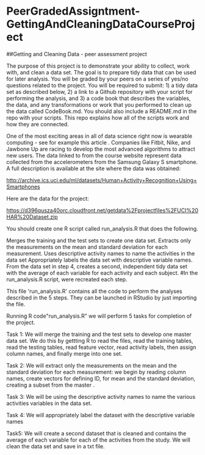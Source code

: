 # PeerGradedAssigntment-GettingAndCleaningDataCourseProject

##Getting and Cleaning Data - peer assessment project

The purpose of this project is to demonstrate your ability to collect, work with, and clean a data set. The goal is to prepare tidy data that can be used for later analysis. You will be graded by your peers on a series of yes/no questions related to the project. You will be required to submit: 1) a tidy data set as described below, 2) a link to a Github repository with your script for performing the analysis, and 3) a code book that describes the variables, the data, and any transformations or work that you performed to clean up the data called CodeBook.md. You should also include a README.md in the repo with your scripts. This repo explains how all of the scripts work and how they are connected.

One of the most exciting areas in all of data science right now is wearable computing - see for example this article . Companies like Fitbit, Nike, and Jawbone Up are racing to develop the most advanced algorithms to attract new users. The data linked to from the course website represent data collected from the accelerometers from the Samsung Galaxy S smartphone. A full description is available at the site where the data was obtained:

http://archive.ics.uci.edu/ml/datasets/Human+Activity+Recognition+Using+Smartphones

Here are the data for the project:

https://d396qusza40orc.cloudfront.net/getdata%2Fprojectfiles%2FUCI%20HAR%20Dataset.zip

You should create one R script called run_analysis.R that does the following.

Merges the training and the test sets to create one data set.
Extracts only the measurements on the mean and standard deviation for each measurement.
Uses descriptive activity names to name the activities in the data set
Appropriately labels the data set with descriptive variable names.
From the data set in step 4, creates a second, independent tidy data set with the average of each variable for each activity and each subject.
#In the run_analysis.R script, were recreated each step.

This file 'run_analysis.R' contains all the code to perform the analyses described in the 5 steps. They can be launched in RStudio by just importing the file.

Running R code"run_analysis.R" we will perform 5 tasks for completion of the project.

Task 1: We will merge the training and the test sets to develop one master data set. We do this by gettting R to read the files, read the training tables, read the testing tables, read feature vector, read activity labels, then assign column names, and finally merge into one set.

Task 2: We will extract only the measurements on the mean and the standard deviation for each measurement: we begin by reading column names, create vectors for defining ID, for mean and the standard deviation, creating a subset from the master .

Task 3: We will be using the descriptive activity names to name the various activities variables in the data set.

Task 4: We will appropriately label the dataset with the descriptive variable names

Task5: We will create a second dataset that is cleaned and contains the average of each variable for each of the activities from the study. We will clean the data set and save in a txt file.
